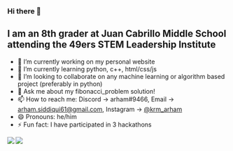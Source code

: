 ### Hi there 👋

## I am an 8th grader at Juan Cabrillo Middle School attending the 49ers STEM Leadership Institute
- 🔭 I’m currently working on my personal website
- 🌱 I’m currently learning python, c++, html/css/js
- 👯 I’m looking to collaborate on any machine learning or algorithm based project (preferably in python)
- 💬 Ask me about my fibonacci_problem solution!
- 📫 How to reach me: Discord -> arham#9466, Email -> arham.siddiqui61@gmail.com, Instagram -> [@krm_arham](https://www.instagram.com/krm_arham/)
- 😄 Pronouns: he/him
- ⚡ Fun fact: I have participated in 3 hackathons

<img align="left" src="https://github-readme-stats.vercel.app/api?username=arham-siddiqui&&layout=compact&count_private=true&show_icons=true&hide_border=true&include_all_commits=true&bg_color=0D1117&title_color=FFFFFF&text_color=FFFFFF&icon_color=FFFFFF"/>

<img align="left" src="https://github-readme-stats.vercel.app/api/top-langs/?username=arham-siddiqui&layout=compact&hide_border=true&card_width=250&bg_color=0D1117&title_color=FFFFFF&text_color=FFFFFF&icon_color=FFFFFF"/>

